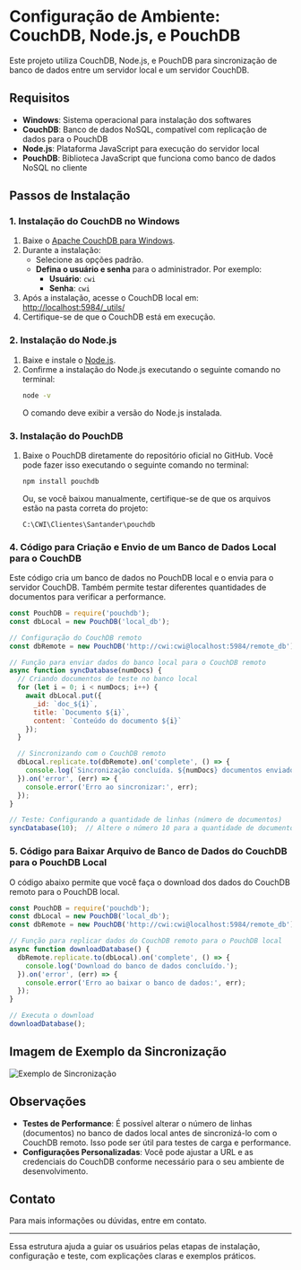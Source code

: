 
# Configuração de Ambiente: CouchDB, Node.js, e PouchDB

Este projeto utiliza CouchDB, Node.js, e PouchDB para sincronização de banco de dados entre um servidor local e um servidor CouchDB.

## Requisitos
- **Windows**: Sistema operacional para instalação dos softwares
- **CouchDB**: Banco de dados NoSQL, compatível com replicação de dados para o PouchDB
- **Node.js**: Plataforma JavaScript para execução do servidor local
- **PouchDB**: Biblioteca JavaScript que funciona como banco de dados NoSQL no cliente

## Passos de Instalação

### 1. Instalação do CouchDB no Windows
1. Baixe o [Apache CouchDB para Windows](https://couchdb.apache.org/#download).
2. Durante a instalação:
   - Selecione as opções padrão.
   - **Defina o usuário e senha** para o administrador. Por exemplo:
     - **Usuário**: `cwi`
     - **Senha**: `cwi`
3. Após a instalação, acesse o CouchDB local em: [http://localhost:5984/_utils/](http://localhost:5984/_utils/)
4. Certifique-se de que o CouchDB está em execução.

### 2. Instalação do Node.js
1. Baixe e instale o [Node.js](https://nodejs.org/).
2. Confirme a instalação do Node.js executando o seguinte comando no terminal:
   ```bash
   node -v
   ```
   O comando deve exibir a versão do Node.js instalada.

### 3. Instalação do PouchDB
1. Baixe o PouchDB diretamente do repositório oficial no GitHub. Você pode fazer isso executando o seguinte comando no terminal:
   ```bash
   npm install pouchdb
   ```
   Ou, se você baixou manualmente, certifique-se de que os arquivos estão na pasta correta do projeto:
   ```
   C:\CWI\Clientes\Santander\pouchdb
   ```

### 4. Código para Criação e Envio de um Banco de Dados Local para o CouchDB

Este código cria um banco de dados no PouchDB local e o envia para o servidor CouchDB. Também permite testar diferentes quantidades de documentos para verificar a performance.

```javascript
const PouchDB = require('pouchdb');
const dbLocal = new PouchDB('local_db');

// Configuração do CouchDB remoto
const dbRemote = new PouchDB('http://cwi:cwi@localhost:5984/remote_db');

// Função para enviar dados do banco local para o CouchDB remoto
async function syncDatabase(numDocs) {
  // Criando documentos de teste no banco local
  for (let i = 0; i < numDocs; i++) {
    await dbLocal.put({
      _id: `doc_${i}`,
      title: `Documento ${i}`,
      content: `Conteúdo do documento ${i}`
    });
  }

  // Sincronizando com o CouchDB remoto
  dbLocal.replicate.to(dbRemote).on('complete', () => {
    console.log(`Sincronização concluída. ${numDocs} documentos enviados.`);
  }).on('error', (err) => {
    console.error('Erro ao sincronizar:', err);
  });
}

// Teste: Configurando a quantidade de linhas (número de documentos)
syncDatabase(10);  // Altere o número 10 para a quantidade de documentos desejada
```

### 5. Código para Baixar Arquivo de Banco de Dados do CouchDB para o PouchDB Local

O código abaixo permite que você faça o download dos dados do CouchDB remoto para o PouchDB local.

```javascript
const PouchDB = require('pouchdb');
const dbLocal = new PouchDB('local_db');
const dbRemote = new PouchDB('http://cwi:cwi@localhost:5984/remote_db');

// Função para replicar dados do CouchDB remoto para o PouchDB local
async function downloadDatabase() {
  dbRemote.replicate.to(dbLocal).on('complete', () => {
    console.log('Download do banco de dados concluído.');
  }).on('error', (err) => {
    console.error('Erro ao baixar o banco de dados:', err);
  });
}

// Executa o download
downloadDatabase();
```

## Imagem de Exemplo da Sincronização
![Exemplo de Sincronização](path-to-image.png)

## Observações
- **Testes de Performance**: É possível alterar o número de linhas (documentos) no banco de dados local antes de sincronizá-lo com o CouchDB remoto. Isso pode ser útil para testes de carga e performance.
- **Configurações Personalizadas**: Você pode ajustar a URL e as credenciais do CouchDB conforme necessário para o seu ambiente de desenvolvimento.

## Contato
Para mais informações ou dúvidas, entre em contato.

---

Essa estrutura ajuda a guiar os usuários pelas etapas de instalação, configuração e teste, com explicações claras e exemplos práticos.
